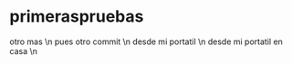 # primeraspruebas
otro mas \n
pues otro commit \n
desde mi portatil \n
desde mi portatil en casa \n
